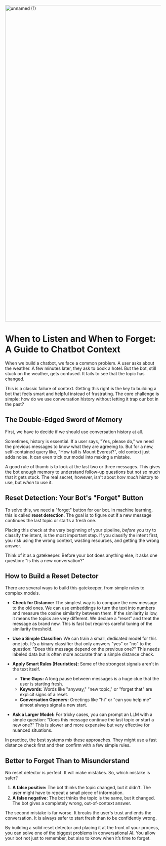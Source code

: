 
<img width="1024" height="1024" alt="unnamed (1)" src="https://github.com/user-attachments/assets/3d3a6948-453c-4630-99aa-a6dd52adc2ae" />

# When to Listen and When to Forget: A Guide to Chatbot Context

When we build a chatbot, we face a common problem. A user asks about the weather. A few minutes later, they ask to book a hotel. But the bot, still stuck on the weather, gets confused. It fails to see that the topic has changed.

This is a classic failure of context. Getting this right is the key to building a bot that feels smart and helpful instead of frustrating. The core challenge is simple: how do we use conversation history without letting it trap our bot in the past?

## The Double-Edged Sword of Memory

First, we have to decide if we should use conversation history at all.

Sometimes, history is essential. If a user says, "Yes, please do," we need the previous messages to know what they are agreeing to. But for a new, self-contained query like, "How tall is Mount Everest?", old context just adds noise. It can even trick our model into making a mistake.

A good rule of thumb is to look at the last two or three messages. This gives the bot enough memory to understand follow-up questions but not so much that it gets stuck. The real secret, however, isn't about *how much* history to use, but *when* to use it.

## Reset Detection: Your Bot's "Forget" Button

To solve this, we need a "forget" button for our bot. In machine learning, this is called **reset detection**. The goal is to figure out if a new message continues the last topic or starts a fresh one.

Placing this check at the very beginning of your pipeline, *before* you try to classify the intent, is the most important step. If you classify the intent first, you risk using the wrong context, wasting resources, and getting the wrong answer.

Think of it as a gatekeeper. Before your bot does anything else, it asks one question: "Is this a new conversation?"

## How to Build a Reset Detector

There are several ways to build this gatekeeper, from simple rules to complex models.

* **Check for Distance:** The simplest way is to compare the new message to the old ones. We can use embeddings to turn the text into numbers and measure the cosine similarity between them. If the similarity is low, it means the topics are very different. We declare a "reset" and treat the message as brand new. This is fast but requires careful tuning of the similarity threshold.

* **Use a Simple Classifier:** We can train a small, dedicated model for this one job. It’s a binary classifier that only answers "yes" or "no" to the question: "Does this message depend on the previous one?" This needs labeled data but is often more accurate than a simple distance check.

* **Apply Smart Rules (Heuristics):** Some of the strongest signals aren't in the text itself.
    * **Time Gaps:** A long pause between messages is a huge clue that the user is starting fresh.
    * **Keywords:** Words like "anyway," "new topic," or "forget that" are explicit signs of a reset.
    * **Conversation Openers:** Greetings like "hi" or "can you help me" almost always signal a new start.

* **Ask a Larger Model:** For tricky cases, you can prompt an LLM with a simple question: "Does this message continue the last topic or start a new one?" This is slower and more expensive but very effective for nuanced situations.

In practice, the best systems mix these approaches. They might use a fast distance check first and then confirm with a few simple rules.

## Better to Forget Than to Misunderstand

No reset detector is perfect. It will make mistakes. So, which mistake is safer?

1.  **A false positive:** The bot thinks the topic changed, but it didn't. The user might have to repeat a small piece of information.
2.  **A false negative:** The bot thinks the topic is the same, but it changed. The bot gives a completely wrong, out-of-context answer.

The second mistake is far worse. It breaks the user's trust and ends the conversation. It is always safer to start fresh than to be confidently wrong.

By building a solid reset detector and placing it at the front of your process, you can solve one of the biggest problems in conversational AI. You allow your bot not just to remember, but also to know when it’s time to forget.
